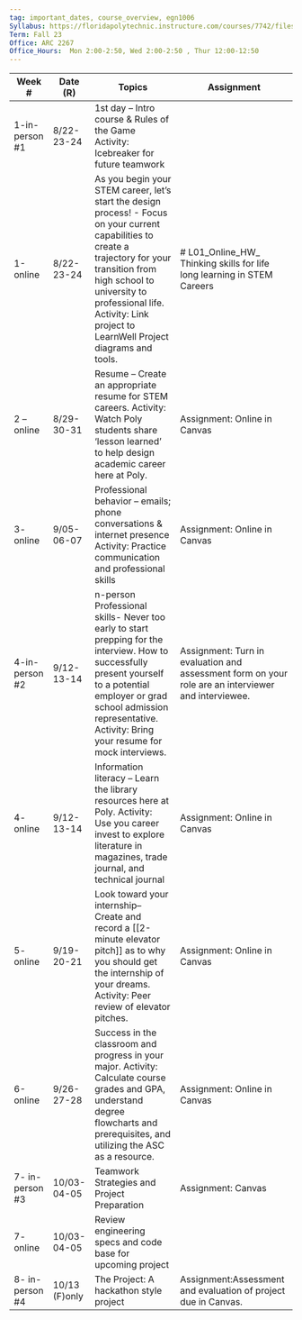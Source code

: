 ```yaml
---
tag: important_dates, course_overview, egn1006
Syllabus: https://floridapolytechnic.instructure.com/courses/7742/files/5874440?module_item_id=428435
Term: Fall 23
Office: ARC 2267
Office_Hours:  Mon 2:00-2:50, Wed 2:00-2:50 , Thur 12:00-12:50 
---
```








| Week #          | Date (R)    | Topics                                                                                                                                                                                                                                                              | Assignment                                                                                          |
| --------------- | ----------- | ------------------------------------------------------------------------------------------------------------------------------------------------------------------------------------------------------------------------------------------------------------------- | --------------------------------------------------------------------------------------------------- |
| 1-in-person #1  | 8/22-23-24  | 1st day – Intro course & Rules of the Game Activity: Icebreaker for future teamwork                                                                                                                                                                                 |                                                                                                     |
| 1-online        | 8/22-23-24  | As you begin your STEM career, let’s start the design process! - Focus on your current capabilities to create a trajectory for your transition from high school to university to professional life. Activity: Link project to LearnWell Project diagrams and tools. | # L01_Online_HW_ Thinking skills for life long learning in STEM Careers                             |
| 2 – online      | 8/29-30-31  | Resume – Create an appropriate resume for STEM careers. Activity: Watch Poly students share ‘lesson learned’ to help design academic career here at Poly.                                                                                                           | Assignment: Online in Canvas                                                                        |
| 3- online       | 9/05-06-07  | Professional behavior – emails; phone conversations & internet presence  Activity: Practice communication and professional skills                                                                                                                                   | Assignment: Online in Canvas                                                                        |
| 4-in-person #2  | 9/12-13-14  | n-person Professional skills- Never too early to start prepping for the interview. How to successfully present yourself to a potential employer or grad school admission representative. Activity: Bring your resume for mock interviews.                           | Assignment: Turn in evaluation and assessment form on your role are an interviewer and interviewee. |
| 4- online       | 9/12-13-14  | Information literacy – Learn the library resources here at Poly. Activity: Use you career invest to explore literature in magazines, trade journal, and technical journal                                                                                           | Assignment: Online in Canvas                                                                        |
| 5- online       | 9/19-20-21  | Look toward your internship– Create and record a [[2-minute elevator pitch]] as to why you should get the internship of your dreams. Activity: Peer review of elevator pitches.                                                                                         | Assignment: Online in Canvas                                                                        |
| 6-online        | 9/26-27-28  | Success in the classroom and progress in your major. Activity: Calculate course grades and GPA, understand degree flowcharts and prerequisites, and utilizing the ASC as a resource.                                                                                | Assignment: Online in Canvas                                                                        |
| 7- in-person #3 | 10/03-04-05 | Teamwork Strategies and Project Preparation                                                                                                                                                                                                                         | Assignment: Canvas                                                                                  |
| 7- online       | 10/03-04-05 | Review engineering specs and code base for upcoming project                                                                                                                                                                                                         |                                                                                                     |
| 8- in-person #4|10/13 (F)only|The Project:  A hackathon style project|Assignment:Assessment and evaluation of project due in Canvas.|
